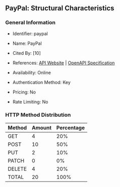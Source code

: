 ## PayPal: Structural Characteristics

### General Information

- Identifier: paypal

- Name: PayPal

- Cited By: [10]

- References: [API Website](https://developer.paypal.com/api/rest) | [OpenAPI Specification](https://github.com/paypal/paypal-rest-api-specifications)

- Availability: Online

- Authentication Method: Key

- Pricing: No

- Rate Limiting: No

### HTTP Method Distribution

| Method | Amount | Percentage |
|--------|--------|------------|
| GET | 4 | 20% |
| POST | 10 | 50% |
| PUT | 2 | 10% |
| PATCH | 0 | 0% |
| DELETE | 4 | 20% |
| TOTAL | 20 | 100% |
